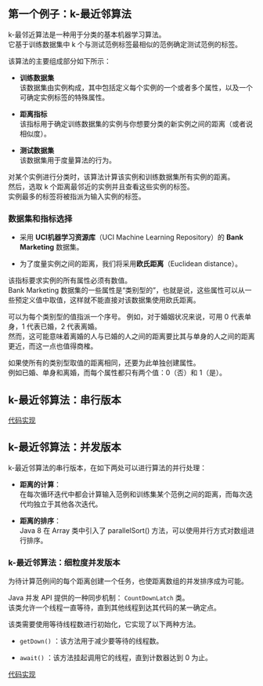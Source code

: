## 第一个例子：k-最近邻算法
k-最邻近算法是一种用于分类的基本机器学习算法。  
它基于训练数据集中 k 个与测试范例标签最相似的范例确定测试范例的标签。

该算法的主要组成部分如下所示：
-	**训练数据集**  
该数据集由实例构成，其中包括定义每个实例的一个或者多个属性，以及一个可确定实例标签的特殊属性。

-	**距离指标**  
该指标用于确定训练数据集的实例与你想要分类的新实例之间的距离（或者说相似度）。
-	**测试数据集**  
该数据集用于度量算法的行为。

对某个实例进行分类时，该算法计算该实例和训练数据集所有实例的距离。  
然后，选取 k 个距离最邻近的实例并且查看这些实例的标签。  
实例最多的标签将被指派为输入实例的标签。

### 数据集和指标选择
-	采用 **UCI机器学习资源库**（UCI Machine Learning Repository）的 **Bank Marketing** 数据集。    

-	为了度量实例之间的距离，我们将采用**欧氏距离**（Euclidean distance）。  

该指标要求实例的所有属性必须有数值。  
Bank Marketing 数据集的一些属性是“类别型的”，也就是说，这些属性可以从一些预定义值中取值，这样就不能直接对该数据集使用欧氏距离。  

可以为每个类别型的值指派一个序号。
例如，对于婚姻状况来说，可用 0 代表单身，1 代表已婚，2 代表离婚。  
然而，这可能意味着离婚的人与已婚的人之间的距离要比其与单身的人之间的距离更近，而这一点也值得商榷。  

如果使所有的类别型取值的距离相同，还要为此单独创建属性。  
例如已婚、单身和离婚，而每个属性都只有两个值：0（否）和 1（是）。

## k-最近邻算法：串行版本
[代码实现](J2SerialVersionKNearestNeighbors.java)

## k-最近邻算法：并发版本
k-最近邻算法的串行版本，在如下两处可以进行算法的并行处理：
-	**距离的计算**：  
在每次循环迭代中都会计算输入范例和训练集某个范例之间的距离，而每次迭代均独立于其他各次迭代。

-	**距离的排序**：  
Java 8 在 Array 类中引入了 parallelSort() 方法，可以使用并行方式对数组进行排序。


### k-最近邻算法：细粒度并发版本
为待计算范例间的每个距离创建一个任务，也使距离数组的并发排序成为可能。

Java 并发 API 提供的一种同步机制： `CountDownLatch` 类。  
该类允许一个线程一直等待，直到其他线程到达其代码的某一确定点。  

该类需要使用等待线程数进行初始化，它实现了以下两种方法。
-	`getDown()` ：该方法用于减少要等待的线程数。

-	`await()` ：该方法挂起调用它的线程，直到计数器达到 0 为止。

[代码实现](J2SerialVersionKNearestNeighbors.java)
